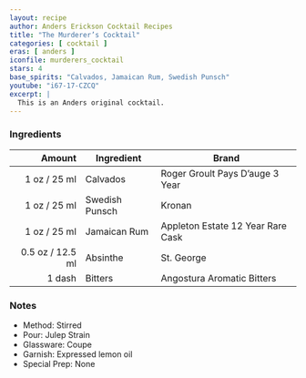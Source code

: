 ```yaml
---
layout: recipe
author: Anders Erickson Cocktail Recipes
title: "The Murderer’s Cocktail"
categories: [ cocktail ]
eras: [ anders ]
iconfile: murderers_cocktail
stars: 4
base_spirits: "Calvados, Jamaican Rum, Swedish Punsch"
youtube: "i67-17-CZCQ"
excerpt: |
  This is an Anders original cocktail.
---
```


### Ingredients

| Amount | Ingredient     | Brand                             |
| -----: | -------------- | --------------------------------- |
|   1 oz / 25 ml | Calvados       | Roger Groult Pays D’auge 3 Year   |
|   1 oz / 25 ml | Swedish Punsch | Kronan                            |
|   1 oz / 25 ml | Jamaican Rum   | Appleton Estate 12 Year Rare Cask |
| 0.5 oz / 12.5 ml | Absinthe       | St. George                        |
| 1 dash | Bitters        | Angostura Aromatic Bitters        |

### Notes

- Method: Stirred
- Pour: Julep Strain
- Glassware: Coupe
- Garnish: Expressed lemon oil
- Special Prep: None

